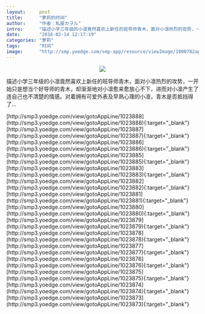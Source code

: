 ```yaml
---
layout:     post
title:      "萝莉的时间"
author:     "作者：私屋カヲル"
intro:      "描述小学三年级的小凛竟然喜欢上新任的班导师青木，面对小凛热烈的攻势，一开始只是想当个好导师的青木，却渐渐地对小凛愈来愈放心不下，进而对小凛产生了连自己也不清楚的情感。对着拥有可爱外表及早熟心理的小凛，青木是否抵挡得了…"
date:       "2018-02-14 12:17:19"
categories: "萝莉"
tags:       "时间"
image:      "http://smp.yoedge.com/smp-app/resource/viewImage/1000782appline.png"
---
```

<div style="text-align: center">
<p><img src="http://smp.yoedge.com/smp-app/resource/viewImage/1000782appline.png"/></p>
</div>
<p class="post-meta">
<span>描述小学三年级的小凛竟然喜欢上新任的班导师青木，面对小凛热烈的攻势，一开始只是想当个好导师的青木，却渐渐地对小凛愈来愈放心不下，进而对小凛产生了连自己也不清楚的情感。对着拥有可爱外表及早熟心理的小凛，青木是否抵挡得了…</span>
</p>
[http://smp3.yoedge.com/view/gotoAppLine/1023888](http://smp3.yoedge.com/view/gotoAppLine/1023888){:target="_blank"}
[http://smp3.yoedge.com/view/gotoAppLine/1023887](http://smp3.yoedge.com/view/gotoAppLine/1023887){:target="_blank"}
[http://smp3.yoedge.com/view/gotoAppLine/1023886](http://smp3.yoedge.com/view/gotoAppLine/1023886){:target="_blank"}
[http://smp3.yoedge.com/view/gotoAppLine/1023885](http://smp3.yoedge.com/view/gotoAppLine/1023885){:target="_blank"}
[http://smp3.yoedge.com/view/gotoAppLine/1023883](http://smp3.yoedge.com/view/gotoAppLine/1023883){:target="_blank"}
[http://smp3.yoedge.com/view/gotoAppLine/1023882](http://smp3.yoedge.com/view/gotoAppLine/1023882){:target="_blank"}
[http://smp3.yoedge.com/view/gotoAppLine/1023881](http://smp3.yoedge.com/view/gotoAppLine/1023881){:target="_blank"}
[http://smp3.yoedge.com/view/gotoAppLine/1023880](http://smp3.yoedge.com/view/gotoAppLine/1023880){:target="_blank"}
[http://smp3.yoedge.com/view/gotoAppLine/1023879](http://smp3.yoedge.com/view/gotoAppLine/1023879){:target="_blank"}
[http://smp3.yoedge.com/view/gotoAppLine/1023878](http://smp3.yoedge.com/view/gotoAppLine/1023878){:target="_blank"}
[http://smp3.yoedge.com/view/gotoAppLine/1023877](http://smp3.yoedge.com/view/gotoAppLine/1023877){:target="_blank"}
[http://smp3.yoedge.com/view/gotoAppLine/1023876](http://smp3.yoedge.com/view/gotoAppLine/1023876){:target="_blank"}
[http://smp3.yoedge.com/view/gotoAppLine/1023875](http://smp3.yoedge.com/view/gotoAppLine/1023875){:target="_blank"}
[http://smp3.yoedge.com/view/gotoAppLine/1023874](http://smp3.yoedge.com/view/gotoAppLine/1023874){:target="_blank"}
[http://smp3.yoedge.com/view/gotoAppLine/1023873](http://smp3.yoedge.com/view/gotoAppLine/1023873){:target="_blank"}


